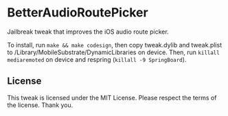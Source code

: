 # BetterAudioRoutePicker

Jailbreak tweak that improves the iOS audio route picker.

To install, run `make && make codesign`, then copy tweak.dylib and tweak.plist to /Library/MobileSubstrate/DynamicLibraries on device. Then, run `killall mediaremoted` on device and respring (`killall -9 SpringBoard`).

## License

This tweak is licensed under the MIT License. Please respect the terms of the license. Thank you.
